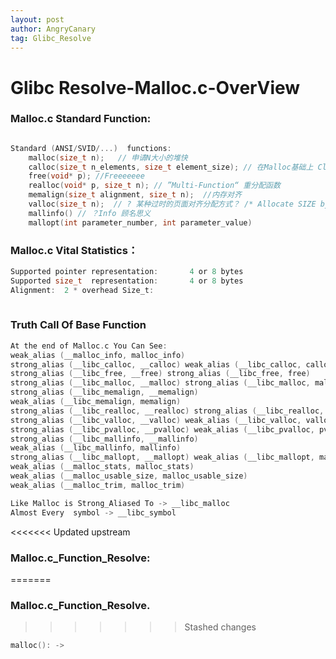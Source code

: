 ```yaml
---
layout: post
author: AngryCanary
tag: Glibc_Resolve
---
```


# Glibc Resolve-Malloc.c-OverView

### Malloc.c Standard Function:

```c

Standard (ANSI/SVID/...)  functions:
    malloc(size_t n);   // 申请N大小的堆快
    calloc(size_t n_elements, size_t element_size); // 在Malloc基础上 ClearContent> 与最终还是依靠Malloc 实现
    free(void* p); //Freeeeeee
    realloc(void* p, size_t n); // ”Multi-Function“ 重分配函数
    memalign(size_t alignment, size_t n);  //内存对齐
    valloc(size_t n);  // ? 某种过时的页面对齐分配方式？ /* Allocate SIZE bytes on a page boundary.  */
    mallinfo() // ？Info 顾名思义
    mallopt(int parameter_number, int parameter_value)
```

### Malloc.c Vital Statistics：

```c
Supported pointer representation:       4 or 8 bytes
Supported size_t  representation:       4 or 8 bytes
Alignment:  2 * overhead Size_t:
    
```



### Truth Call Of Base Function

```c
At the end of Malloc.c You Can See:
weak_alias (__malloc_info, malloc_info)
strong_alias (__libc_calloc, __calloc) weak_alias (__libc_calloc, calloc)
strong_alias (__libc_free, __free) strong_alias (__libc_free, free)
strong_alias (__libc_malloc, __malloc) strong_alias (__libc_malloc, malloc)
strong_alias (__libc_memalign, __memalign)
weak_alias (__libc_memalign, memalign)
strong_alias (__libc_realloc, __realloc) strong_alias (__libc_realloc, realloc)
strong_alias (__libc_valloc, __valloc) weak_alias (__libc_valloc, valloc)
strong_alias (__libc_pvalloc, __pvalloc) weak_alias (__libc_pvalloc, pvalloc)
strong_alias (__libc_mallinfo, __mallinfo)
weak_alias (__libc_mallinfo, mallinfo)
strong_alias (__libc_mallopt, __mallopt) weak_alias (__libc_mallopt, mallopt)
weak_alias (__malloc_stats, malloc_stats)
weak_alias (__malloc_usable_size, malloc_usable_size)
weak_alias (__malloc_trim, malloc_trim)

Like Malloc is Strong_Aliased To -> __libc_malloc
Almost Every  symbol -> __libc_symbol
```

<<<<<<< Updated upstream
### Malloc.c_Function_Resolve:
=======
### Malloc.c_Function_Resolve.
>>>>>>> Stashed changes

```c
malloc(): ->    
```

